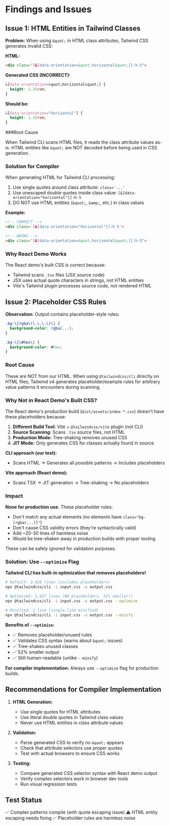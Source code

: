 # Findings and Issues

## Issue 1: HTML Entities in Tailwind Classes

**Problem:** When using `&quot;` in HTML class attributes, Tailwind CSS generates invalid CSS:

**HTML:**
```html
<div class="[&[data-orientation=&quot;horizontal&quot;]]:h-5">
```

**Generated CSS (INCORRECT):**
```css
&[data-orientation=&quot;horizontal&quot;] {
  height: 1.25rem;
}
```

**Should be:**
```css
&[data-orientation="horizontal"] {
  height: 1.25rem;
}
```

###Root Cause

When Tailwind CLI scans HTML files, it reads the class attribute values as-is. HTML entities like `&quot;` are NOT decoded before being used in CSS generation.

### Solution for Compiler

When generating HTML for Tailwind CLI processing:
1. Use single quotes around class attribute: `class='...'`
2. Use unescaped double quotes inside class value: `[&[data-orientation="horizontal"]]:h-5`
3. DO NOT use HTML entities (`&quot;`, `&amp;`, etc.) in class values

**Example:**
```html
<!-- CORRECT -->
<div class='[&[data-orientation="horizontal"]]:h-5'>

<!-- WRONG -->
<div class="[&[data-orientation=&quot;horizontal&quot;]]:h-5">
```

### Why React Demo Works

The React demo's built CSS is correct because:
- Tailwind scans `.tsx` files (JSX source code)
- JSX uses actual quote characters in strings, not HTML entities
- Vite's Tailwind plugin processes source code, not rendered HTML

## Issue 2: Placeholder CSS Rules

**Observation:** Output contains placeholder-style rules:

```css
.bg-\[rgba\(\.\.\.\)\] {
  background-color: rgba(...);
}

.bg-\[\#hex\] {
  background-color: #hex;
}
```

### Root Cause

These are NOT from our HTML. When using `@tailwindcss/cli` directly on HTML files, Tailwind v4 generates placeholder/example rules for arbitrary value patterns it encounters during scanning.

### Why Not in React Demo's Built CSS?

The React demo's production build (`dist/assets/index-*.css`) doesn't have these placeholders because:

1. **Different Build Tool:** Vite + `@tailwindcss/vite` plugin (not CLI)
2. **Source Scanning:** Scans `.tsx` source files, not HTML
3. **Production Mode:** Tree-shaking removes unused CSS
4. **JIT Mode:** Only generates CSS for classes actually found in source

**CLI approach (our test):**
- Scans HTML → Generates all possible patterns → Includes placeholders

**Vite approach (React demo):**
- Scans TSX → JIT generation → Tree-shaking → No placeholders

### Impact

**None for production use.** These placeholder rules:
- Don't match any actual elements (no elements have `class="bg-[rgba(...)]"`)
- Don't cause CSS validity errors (they're syntactically valid)
- Add ~20-30 lines of harmless noise
- Would be tree-shaken away in production builds with proper tooling

These can be safely ignored for validation purposes.

### Solution: Use `--optimize` Flag

**Tailwind CLI has built-in optimization that removes placeholders!**

```bash
# Default: 3,426 lines (includes placeholders)
npx @tailwindcss/cli -i input.css -o output.css

# Optimized: 1,637 lines (NO placeholders, 52% smaller!)
npx @tailwindcss/cli -i input.css -o output.css --optimize

# Minified: 1 line (single-line minified)
npx @tailwindcss/cli -i input.css -o output.css --minify
```

**Benefits of `--optimize`:**
- ✅ Removes placeholder/unused rules
- ✅ Validates CSS syntax (warns about `&quot;` issues)
- ✅ Tree-shakes unused classes
- ✅ 52% smaller output
- ✅ Still human-readable (unlike `--minify`)

**For compiler implementation:** Always use `--optimize` flag for production builds.

## Recommendations for Compiler Implementation

1. **HTML Generation:**
   - Use single quotes for HTML attributes
   - Use literal double quotes in Tailwind class values
   - Never use HTML entities in class attribute values

2. **Validation:**
   - Parse generated CSS to verify no `&quot;` appears
   - Check that attribute selectors use proper quotes
   - Test with actual browsers to ensure CSS works

3. **Testing:**
   - Compare generated CSS selector syntax with React demo output
   - Verify complex selectors work in browser dev tools
   - Run visual regression tests

## Test Status

✅ Complex patterns compile (with quote escaping issue)
⚠️ HTML entity escaping needs fixing
✅ Placeholder rules are harmless noise

